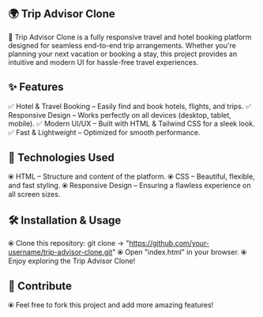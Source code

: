 ## 🌍 Trip Advisor Clone

🚀 Trip Advisor Clone is a fully responsive travel and hotel booking platform designed for seamless end-to-end trip arrangements. 
    Whether you're planning your next vacation or booking a stay, this project provides an intuitive and modern UI for hassle-free travel experiences.

## ✨ Features

✅ Hotel & Travel Booking – Easily find and book hotels, flights, and trips.
✅ Responsive Design – Works perfectly on all devices (desktop, tablet, mobile).
✅ Modern UI/UX – Built with HTML & Tailwind CSS for a sleek look.
✅ Fast & Lightweight – Optimized for smooth performance.

## 📌 Technologies Used

⦿ HTML – Structure and content of the platform.
⦿ CSS – Beautiful, flexible, and fast styling.
⦿ Responsive Design – Ensuring a flawless experience on all screen sizes.

## 🛠 Installation & Usage

⦿ Clone this repository: git clone -> "https://github.com/your-username/trip-advisor-clone.git"
⦿ Open "index.html" in your browser.
⦿ Enjoy exploring the Trip Advisor Clone!

## 🌟 Contribute

⦿ Feel free to fork this project and add more amazing features!
